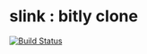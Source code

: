 # slink : bitly clone

[![Build Status](https://travis-ci.org/suardihaidar/App-slink.svg?branch=master)](https://travis-ci.org/suardihaidar/App-slink)

